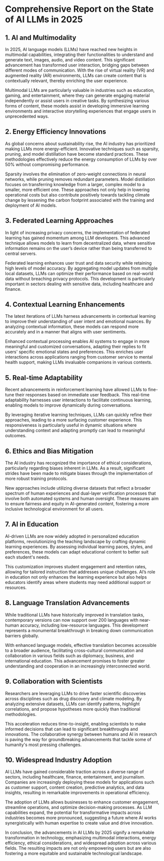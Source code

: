 # Comprehensive Report on the State of AI LLMs in 2025

## 1. AI and Multimodality
In 2025, AI language models (LLMs) have reached new heights in multimodal capabilities, integrating their functionalities to understand and generate text, images, audio, and video content. This significant advancement has transformed user interaction, bridging gaps between different modes of communication. With the rise of virtual reality (VR) and augmented reality (AR) environments, LLMs can create content that is contextually relevant, thereby enriching the user experience.

Multimodal LLMs are particularly valuable in industries such as education, gaming, and entertainment, where they can generate engaging material independently or assist users in creative tasks. By synthesizing various forms of content, these models assist in developing immersive learning environments and interactive storytelling experiences that engage users in unprecedented ways.

## 2. Energy Efficiency Innovations
As global concerns about sustainability rise, the AI industry has prioritized making LLMs more energy-efficient. Innovative techniques such as sparsity, pruning, and model distillation have become standard practices. These methodologies effectively reduce the energy consumption of LLMs by over 50% without compromising performance. 

Sparsity involves the elimination of zero-weight connections in neural networks, while pruning removes redundant parameters. Model distillation focuses on transferring knowledge from a larger, complex model to a smaller, more efficient one. These approaches not only help in lowering operational costs but also contribute positively towards tackling climate change by lessening the carbon footprint associated with the training and deployment of AI models.

## 3. Federated Learning Approaches
In light of increasing privacy concerns, the implementation of federated learning has gained momentum among LLM developers. This advanced technique allows models to learn from decentralized data, where sensitive information remains on the user’s device rather than being transferred to central servers. 

Federated learning enhances user trust and data security while retaining high levels of model accuracy. By aggregating model updates from multiple local datasets, LLMs can optimize their performance based on real-world data without breaching privacy protocols. This development is particularly important in sectors dealing with sensitive data, including healthcare and finance.

## 4. Contextual Learning Enhancements
The latest iterations of LLMs harness advancements in contextual learning to improve their understanding of user intent and emotional nuances. By analyzing contextual information, these models can respond more accurately and in a manner that aligns with user sentiments.

Enhanced contextual processing enables AI systems to engage in more meaningful and customized conversations, adapting their replies to fit users' specific emotional states and preferences. This enriches user interactions across applications ranging from customer service to mental health support, making LLMs invaluable companions in various contexts.

## 5. Real-time Adaptability
Recent advancements in reinforcement learning have allowed LLMs to fine-tune their responses based on immediate user feedback. This real-time adaptability harnesses user interactions to facilitate continuous learning, enabling models to improve dynamically during conversations.

By leveraging iterative learning techniques, LLMs can quickly refine their approaches, leading to a more surfacing customer experience. This responsiveness is particularly useful in dynamic situations where understanding context and adapting promptly can lead to meaningful outcomes.

## 6. Ethics and Bias Mitigation
The AI industry has recognized the importance of ethical considerations, particularly regarding biases inherent in LLMs. As a result, significant strides have been made to mitigate biases through the implementation of more robust training protocols. 

New approaches include utilizing diverse datasets that reflect a broader spectrum of human experiences and dual-layer verification processes that involve both automated systems and human oversight. These measures aim to ensure fairness and equity in AI-generated content, fostering a more inclusive technological environment for all users.

## 7. AI in Education
AI-driven LLMs are now widely adopted in personalized education platforms, revolutionizing the teaching landscape by crafting dynamic learning experiences. By assessing individual learning paces, styles, and preferences, these models can adapt educational content to better suit each student's needs.

This customization improves student engagement and retention rates, allowing for tailored instruction that addresses unique challenges. AI’s role in education not only enhances the learning experience but also helps educators identify areas where students may need additional support or resources.

## 8. Language Translation Advancements
While traditional LLMs have historically improved in translation tasks, contemporary versions can now support over 200 languages with near-human accuracy, including low-resource languages. This development represents a monumental breakthrough in breaking down communication barriers globally.

With enhanced language models, effective translation becomes accessible to a broader audience, facilitating cross-cultural communication and collaboration in various fields such as diplomacy, business, and international education. This advancement promises to foster greater understanding and cooperation in an increasingly interconnected world.

## 9. Collaboration with Scientists
Researchers are leveraging LLMs to drive faster scientific discoveries across disciplines such as drug discovery and climate modeling. By analyzing extensive datasets, LLMs can identify patterns, highlight correlations, and propose hypotheses more quickly than traditional methodologies.

This acceleration reduces time-to-insight, enabling scientists to make informed decisions that can lead to significant breakthroughs and innovations. The collaborative synergy between humans and AI in research is paving the way for groundbreaking advancements that tackle some of humanity's most pressing challenges.

## 10. Widespread Industry Adoption
AI LLMs have gained considerable traction across a diverse range of sectors, including healthcare, finance, entertainment, and journalism. Companies are increasingly deploying these models for applications such as customer support, content creation, predictive analytics, and data insights, resulting in remarkable improvements in operational efficiency.

The adoption of LLMs allows businesses to enhance customer engagement, streamline operations, and optimize decision-making processes. As LLM capabilities expand, the potential for transformative impacts across industries becomes more pronounced, suggesting a future where AI works synergistically with human expertise to create value and drive innovation.

In conclusion, the advancements in AI LLMs by 2025 signify a remarkable transformation in technology, emphasizing multimodal interactions, energy efficiency, ethical considerations, and widespread adoption across various fields. The resulting impacts are not only empowering users but are also fostering a more equitable and sustainable technological landscape.
